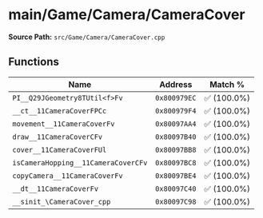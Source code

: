 # main/Game/Camera/CameraCover

**Source Path:** `src/Game/Camera/CameraCover.cpp`

## Functions

| Name | Address | Match % |
|------|---------|---------|
| `PI__Q29JGeometry8TUtil<f>Fv` | `0x800979EC` | :white_check_mark: (100.0%) |
| `__ct__11CameraCoverFPCc` | `0x800979F4` | :white_check_mark: (100.0%) |
| `movement__11CameraCoverFv` | `0x80097AA4` | :white_check_mark: (100.0%) |
| `draw__11CameraCoverCFv` | `0x80097B40` | :white_check_mark: (100.0%) |
| `cover__11CameraCoverFUl` | `0x80097BB8` | :white_check_mark: (100.0%) |
| `isCameraHopping__11CameraCoverCFv` | `0x80097BC8` | :white_check_mark: (100.0%) |
| `copyCamera__11CameraCoverFv` | `0x80097BE4` | :white_check_mark: (100.0%) |
| `__dt__11CameraCoverFv` | `0x80097C40` | :white_check_mark: (100.0%) |
| `__sinit_\CameraCover_cpp` | `0x80097C98` | :white_check_mark: (100.0%) |